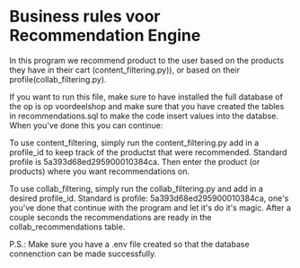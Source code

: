 

# Business rules voor Recommendation Engine

In this program we recommend product to the user based on the products they have in their cart (content_filtering.py)), or based on their profile(collab_filtering.py).

If you want to run this file, make sure to have installed the full database of the op is op voordeelshop and make sure that you have created the tables in recommendations.sql to make the code insert values into the databse. When you've done this you can continue:

To use content_filtering, simply run the content_filtering.py add in a profile_id to keep track of the productst that were recommended. Standard profile is 5a393d68ed295900010384ca. Then enter the product (or products) where you want recommendations on.

To use collab_filtering, simply run the collab_filtering.py and add in a desired profile_id. Standard is profile: 5a393d68ed295900010384ca, one's you've done that continue with the program and let it's do it's magic. After a couple seconds the recommendations are ready in the collab_recommendations table. 

P.S.: Make sure you have a .env file created so that the database connenction can be made successfully.
